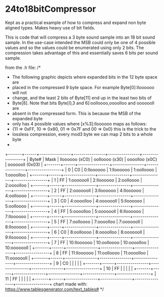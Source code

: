 # 24to18bitCompressor
Kept as a practical example of how to compress and expand non byte aligned types.
Makes heavy use of bit fields.

This is code that will compress a 3 byte sound sample into an 18 bit sound sample.
In the use-case intended the MSB could only be one of 4 possible values and so the
values could be enumerated using only 2 bits. The compression takes advantage of 
this and essentially saves 6 bits per sound sample.

from the .h file:
/*
 * The following graphic depicts where expanded bits in the 12 byte space are
 * placed in the compressed 9 byte space. For example Byte[0]:lloooooo will not
 * change, and the least 2 bits of Byte[11] end up in the least two bits of
 * Byte[8]. Note that bits Byte[0,3 and 6]:oolloooo,oooolloo and ooooooll are
 * absent in the compressed form. This is because the MSB of the expanded byte
 * only has 4 possible values where [x%3]:lloooooo maps as follows:
 * {11 => 0xFF, 10 => 0x80, 01 => 0x7F and 00 => 0x0} this is the trick to the
 * lossless compression, every mod3 byte we can map 2 bits to a whole byte
 *
+-------+------+----------------+----------------+----------------+-----------------+
| Byte# | Mask | lloooooo (xC0) | oolloooo (x30) | oooolloo (x0C) | ooooooll (0x03) |
+-------+------+----------------+----------------+----------------+-----------------+
| 0     | C0   | 0:lloooooo     | 1:lloooooo     | 1:oolloooo     | 1:oooolloo      |
+-------+------+----------------+----------------+----------------+-----------------+
| 1     | FF   | 1:ooooooll     | 2:lloooooo     | 2:oolloooo     | 2:oooolloo      |
+-------+------+----------------+----------------+----------------+-----------------+
| 2     | FF   | 2:ooooooll     | 3:lloooooo     | 4:lloooooo     | 4:oolloooo      |
+-------+------+----------------+----------------+----------------+-----------------+
| 3     | C0   | 4:oooolloo     | 4:ooooooll     | 5:lloooooo     | 5:oolloooo      |
+-------+------+----------------+----------------+----------------+-----------------+
| 4     | FF   | 5:oooolloo     | 5:ooooooll     | 6:lloooooo     | 7:lloooooo      |
+-------+------+----------------+----------------+----------------+-----------------+
| 5     | FF   | 7:oolloooo     | 7:oooolloo     | 7:ooooooll     | 8:lloooooo      |
+-------+------+----------------+----------------+----------------+-----------------+
| 6     | C0   | 8:oolloooo     | 8:oooolloo     | 8:ooooooll     | 9:lloooooo      |
+-------+------+----------------+----------------+----------------+-----------------+
| 7     | FF   | 10:lloooooo    | 10:oolloooo    | 10:oooolloo    | 10:ooooooll     |
+-------+------+----------------+----------------+----------------+-----------------+
| 8     | FF   | 11:lloooooo    | 11:oolloooo    | 11:oooolloo    | 11:ooooooll     |
+-------+------+----------------+----------------+----------------+-----------------+
| 9     | C0   |                |                |                |                 |
+-------+------+----------------+----------------+----------------+-----------------+
| 10    | FF   |                |                |                |                 |
+-------+------+----------------+----------------+----------------+-----------------+
| 11    | FF   |                |                |                |                 |
+-------+------+----------------+----------------+----------------+-----------------+
chart made with: https://www.tablesgenerator.com/text_tables#
 */
